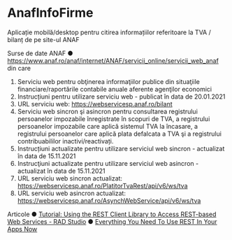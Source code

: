 # AnafInfoFirme
Aplicație mobilă/desktop pentru citirea informațiilor referitoare la TVA / bilanț de pe site-ul ANAF


Surse de date ANAF
● https://www.anaf.ro/anaf/internet/ANAF/servicii_online/servicii_web_anaf
din care
1. Serviciu web pentru obţinerea informaţiilor publice din situaţiile financiare/raportările
contabile anuale aferente agenţilor economici
1. Instrucțiuni pentru utilizare serviciu web - publicat în data de 20.01.2021
2. URL serviciu web: https://webservicesp.anaf.ro/bilant
2. Serviciu web sincron şi asincron pentru consultarea registrului persoanelor impozabile
înregistrate în scopuri de TVA, a registrului persoanelor impozabile care aplică sistemul
TVA la încasare, a registrului persoanelor care aplică plata defalcata a TVA şi a registrului
contribuabililor inactivi/reactivați.
1. Instrucțiuni actualizate pentru utilizare serviciul web sincron - actualizat în
data de 15.11.2021
2. Instrucţiuni actualizate pentru utilizare serviciul web asincron - actualizat în
data de 15.11.2021
3. URL serviciu web sincron actualizat:
https://webservicesp.anaf.ro/PlatitorTvaRest/api/v6/ws/tva
4. URL serviciu web asincron actualizat:
https://webservicesp.anaf.ro/AsynchWebService/api/v6/ws/tva

Articole
● [Tutorial: Using the REST Client Library to Access REST-based Web Services - RAD Studio](https://docwiki.embarcadero.com/RADStudio/Sydney/en/Tutorial:_Using_the_REST_Client_Library_to_Access_REST-based_Web_Services)
● [Everything You Need To Use REST In Your Apps Now](https://blogs.embarcadero.com/everything-you-need-to-use-rest-in-your-apps-now/)
